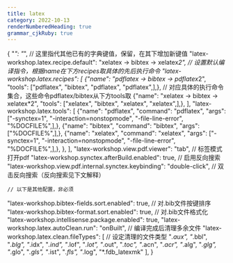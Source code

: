 ```yaml
---
title: latex
category: 2022-10-13
renderNumberedHeading: true
grammar_cjkRuby: true
---
```


{
	"*": "*", // 这里指代其他已有的字典键值，保留，在其下增加新键值
	"latex-workshop.latex.recipe.default": "xelatex -> bibtex -> xelatex*2",
	// 设置默认编译指令，根据name在下方recipes取具体的先后执行命令
	"latex-workshop.latex.recipes": [
		{"name": "pdflatex -> bibtex -> pdflatex*2",
		 "tools": ["pdflatex", "bibtex", "pdflatex", "pdflatex",],},
		// 对应具体的执行命令集合，这些命令pdflatex/bibtex从下方tools取
		{"name": "xelatex -> bibtex -> xelatex*2",
		 "tools": ["xelatex", "bibtex", "xelatex", "xelatex",],},
	],
	"latex-workshop.latex.tools": [
		{"name": "pdflatex", "command": "pdflatex",
		 "args": ["-synctex=1", "-interaction=nonstopmode", "-file-line-error", "%DOCFILE%",],},
		{"name": "bibtex", "command": "bibtex",
		 "args": ["%DOCFILE%",],},
		{"name": "xelatex", "command": "xelatex",
		 "args": ["-synctex=1", "-interaction=nonstopmode", "-file-line-error", "%DOCFILE%",],},
	},
	],
	"latex-workshop.view.pdf.viewer": "tab",  // 标签模式打开pdf
	"latex-workshop.synctex.afterBuild.enabled": true, // 启用反向搜索
	"latex-workshop.view.pdf.internal.synctex.keybinding": "double-click",  // 双击反向搜索（反向搜索见下文解释）

	// 以下是其他配置，非必须
  "latex-workshop.bibtex-fields.sort.enabled": true,  // 对.bib文件按键排序
  "latex-workshop.bibtex-format.sort.enabled": true,  // 对.bib文件格式化
  "latex-workshop.intellisense.package.enabled": true,
  "latex-workshop.latex.autoClean.run": "onBuilt",  // 编译完成后清理多余文件
  "latex-workshop.latex.clean.fileTypes": [  // 设定清理的文件类型
    "*.aux", "*.bbl", "*.blg", "*.idx", "*.ind", "*.lof", "*.lot", "*.out", "*.toc",
    "*.acn", "*.acr", "*.alg", "*.glg", "*.glo", "*.gls", "*.ist", "*.fls", "*.log",
    "*.fdb_latexmk"
  ],
}


